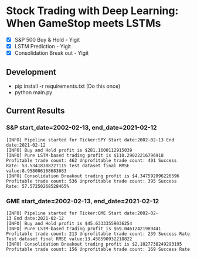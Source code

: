 # Stock Trading with Deep Learning: When GameStop meets LSTMs


- [x] S&P 500 Buy & Hold - Yigit
- [x] LSTM Prediction - Yigit
- [x] Consolidation Break out - Yigit

## Development
- pip install -r requirements.txt (Do this once)
- python main.py


## Current Results

### S&P start_date=2002-02-13, end_date=2021-02-12
```
[INFO] Pipeline started for Ticker:SPY Start date:2002-02-13 End date:2021-02-12
[INFO] Buy and Hold profit is $281.1600112915039
[INFO] Pure LSTM-based trading profit is $110.29022216796918 Profitable trade count: 462 Unprofitable trade count: 401 Success Rate: 53.53418308227115 Test dataset final RMSE value:8.958006168683683
[INFO] Consolidation Breakout trading profit is $4.347592096226596 Profitable trade count: 536 Unprofitable trade count: 395 Success Rate: 57.57250268528465%
```

### GME start_date=2002-02-13, end_date=2021-02-12
```
[INFO] Pipeline started for Ticker:GME Start date:2002-02-13 End date:2021-02-12
[INFO] Buy and Hold profit is $45.63333559036254
[INFO] Pure LSTM-based trading profit is $69.04612421989441 Profitable trade count: 213 Unprofitable trade count: 239 Success Rate: 47.123893805309734% Test dataset final RMSE value:13.458590932218822
[INFO] Consolidation Breakout trading profit is $2.1027738249293195 Profitable trade count: 156 Unprofitable trade count: 169 Success Rate: 48.0%
```
